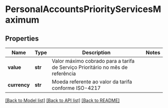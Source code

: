 # PersonalAccountsPriorityServicesMaximum

## Properties
Name | Type | Description | Notes
------------ | ------------- | ------------- | -------------
**value** | **str** | Valor máximo cobrado para a tarifa de Serviço Prioritário no mês de referência | 
**currency** | **str** | Moeda referente ao valor da tarifa conforme ISO-4217 | 

[[Back to Model list]](../README.md#documentation-for-models) [[Back to API list]](../README.md#documentation-for-api-endpoints) [[Back to README]](../README.md)


